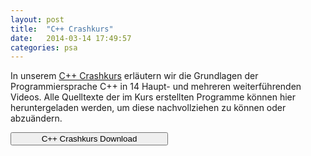 ```yaml
---
layout: post
title:  "C++ Crashkurs"
date:   2014-03-14 17:49:57
categories: psa
---
```

In unserem <a href="https://www.youtube.com/playlist?list=PL240102EBE740E231">C++ Crashkurs</a> erläutern wir die Grundlagen der Programmiersprache C++ in 14 Haupt- und mehreren weiterführenden Videos. Alle Quelltexte der im Kurs erstellten Programme können hier heruntergeladen werden, um diese nachvollziehen zu können oder abzuändern.

<a href="../../../../dl/C++-Crashkurs.zip"><button class="btn" style="width:50%"><i class="fa fa-download"></i> C++ Crashkurs Download</button></a>
